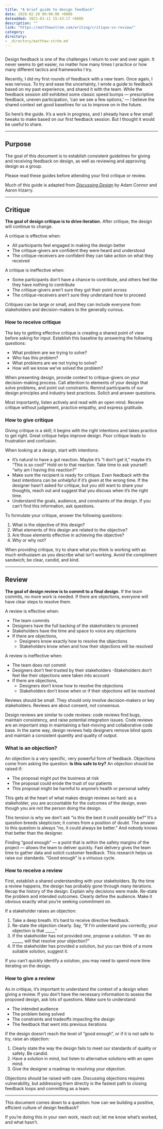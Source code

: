 ```yaml
---
title: "A brief guide to design feedback"
date: 2020-02-20 00:00:00 +0000
dateadded: 2021-03-11 15:43:17 +0000
description: ""
link: "https://matthewstrom.com/writing/critique-vs-review/"
category:
directory:
- _directory/matthew-ström.md
---
```

<figure data-type="image"><img src="https://matthewstrom.com/images/feedback.jpg" alt=""></figure>
<p>Design feedback is one of the challenges I return to over and over again. It never seems to get easier, no matter how many times I practice or how many different tactics and frameworks I try.</p>
<p>Recently, I did my first rounds of feedback with a new team. Once again, I was nervous. To try and ease the uncertainty, I wrote a guide to feedback based on my past experience, and shared it with the team. While the feedback session still exhibited some classic speed bumps — prescriptive feedback, uneven participation, ‘can we see a few options,’ — I believe the shared context set good baselines for us to improve on in the future.</p>
<p>So here’s the guide. It’s a work in progress, and I already have a few small tweaks to make based on our first feedback session. But I thought it would be useful to share.</p>
<hr>
<h2 id="purpose">Purpose</h2>
<p>The goal of this document is to establish consistent guidelines for giving and receiving feedback on design, as well as reviewing and approving design as a group.</p>
<p>Please read these guides before attending your first critique or review.</p>
<p>Much of this guide is adapted from <em><a href="https://www.amazon.com/Discussing-Design-Improving-Communication-Collaboration/dp/149190240X" target="_blank" rel="noopener">Discussing Design</a></em> by Adam Connor and Aaron Irizarry.</p>
<hr>
<h2 id="critique">Critique</h2>
<p><strong>The goal of design critique is to drive iteration.</strong> After critique, the design will continue to change.</p>
<p>A critique is effective when:</p>
<ul>
<li>All participants feel engaged in making the design better</li>
<li>The critique-givers are confident they were heard and understood</li>
<li>The critique-receivers are confident they can take action on what they received</li>
</ul>
<p>A critique is ineffective when:</p>
<ul>
<li>Some participants don’t have a chance to contribute, and others feel like they have nothing to contribute</li>
<li>The critique-givers aren’t sure they got their point across</li>
<li>The critique-receivers aren’t sure they understand how to proceed</li>
</ul>
<p>Critiques can be large or small, and they can include everyone from stakeholders and decision-makers to the generally curious.</p>
<h3 id="how-to-receive-critique">How to receive critique</h3>
<p>The key to getting effective critique is creating a shared point of view before asking for input. Establish this baseline by answering the following questions:</p>
<ul>
<li>What problem are we trying to solve?</li>
<li>Who has this problem?</li>
<li>What problems are we not trying to solve?</li>
<li>How will we know we’ve solved the problem?</li>
</ul>
<p>When presenting design, provide context to critique-givers on your decision-making process. Call attention to elements of your design that solve problems, and point out constraints. Remind participants of our design principles and industry best practices. Solicit and answer questions.</p>
<p>Most importantly, listen actively and read with an open mind. Receive critique without judgement, practice empathy, and express gratitude.</p>
<h3 id="how-to-give-critique">How to give critique</h3>
<p>Giving critique is a skill; it begins with the right intentions and takes practice to get right. Great critique helps improve design. Poor critique leads to frustration and confusion.</p>
<p>When looking at a design, start with intentions:</p>
<ul>
<li>It’s natural to have a gut reaction. Maybe it’s “I don’t get it,” maybe it’s “This is so cool!” Hold on to that reaction. Take time to ask yourself: “why am I having this reaction?”</li>
<li>Make sure the recipient is ready for critique. Even feedback with the best intentions can be unhelpful if it’s given at the wrong time. If the designer hasn’t asked for critique, but you still want to share your thoughts, reach out and suggest that you discuss when it’s the right time.</li>
<li>Understand the goals, audience, and constraints of the design. If you can’t find this information, ask questions.</li>
</ul>
<p>To formulate your critique, answer the following questions:</p>
<ol>
<li>What is the objective of this design?</li>
<li>What elements of this design are related to the objective?</li>
<li>Are those elements effective in achieving the objective?</li>
<li>Why or why not?</li>
</ol>
<p>When providing critique, try to share what you think is working with as much enthusiasm as you describe what isn’t working. Avoid the compliment sandwich; be clear, candid, and kind.</p>
<hr>
<h2 id="review">Review</h2>
<p><strong>The goal of design review is to commit to a final design.</strong> If the team commits, no more work is needed. If there are objections, everyone will have clear steps to resolve them.</p>
<p>A review is effective when:</p>
<ul>
<li>The team commits</li>
<li>Designers have the full backing of the stakeholders to proceed</li>
<li>Stakeholders have the time and space to voice any objections</li>
<li>If there are objections,
<ul>
<li>Designers know exactly how to resolve the objections</li>
<li>Stakeholders know when and how their objections will be resolved</li>
</ul>
</li>
</ul>
<p>A review is ineffective when:</p>
<ul>
<li>The team does not commit</li>
<li>Designers don’t feel trusted by their stakeholders
-Stakeholders don’t feel like their objections were taken into account</li>
<li>If there are objections,
<ul>
<li>Designers don’t know how to resolve the objections</li>
<li>Stakeholders don’t know when or if their objections will be resolved</li>
</ul>
</li>
</ul>
<p>Reviews should be small. They should only involve decision-makers or key stakeholders. Reviews are about consent, not consensus.</p>
<p>Design reviews are similar to code reviews: code reviews find bugs, maintain consistency, and raise potential integration issues. Code reviews are an important step in maintaining a fast-moving and collaborative code base. In the same way, design reviews help designers remove blind spots and maintain a consistent quantity and quality of output.</p>
<h3 id="what-is-an-objection%3F">What is an objection?</h3>
<p>An objection is a very specific, very powerful form of feedback. Objections come from asking the question: <strong>Is this safe to try?</strong> An objection should be raised if:</p>
<ul>
<li>The proposal might put the business at risk</li>
<li>The proposal could erode the trust of our patients</li>
<li>This proposal might be harmful to anyone’s health or personal safety</li>
</ul>
<p>This gets at the heart of what makes design reviews so hard: as a stakeholder, you are accountable for the outcomes of the design, even though you are not the person doing the design.</p>
<p>This tension is why we don’t ask “is this the best it could possibly be?” It’s a question breeds skepticism; it comes from a position of doubt. The answer to this question is always “no, it could always be better.” And nobody knows that better than the designer.</p>
<p>Finding “good enough” — a point that is within the safety margins of the project — allows the team to deliver quickly. Fast delivery gives the team time to gather data and solicit customer feedback. This research helps us raise our standards. “Good enough” is a virtuous cycle.</p>
<h3 id="how-to-receive-a-review">How to receive a review</h3>
<p>First, establish a shared understanding with your stakeholders. By the time a review happens, the design has probably gone through many iterations. Recap the history of the design. Explain why decisions were made. Re-state the problem and intended outcomes. Clearly define the audience. Make it obvious exactly what you’re seeking commitment on.</p>
<p>If a stakeholder raises an objection:</p>
<ol>
<li>Take a deep breath. It’s hard to receive directive feedback.</li>
<li>Re-state the objection clearly. Say, “If I’m understand you correctly, your objection is that _____”</li>
<li>If the stakeholder has not provided one, propose a solution. “If we do _____, will that resolve your objection?”</li>
<li>If the stakeholder has provided a solution, but you can think of a more suitable solution, suggest it.</li>
</ol>
<p>If you can’t quickly identify a solution, you may need to spend more time iterating on the design.</p>
<h3 id="how-to-give-a-review">How to give a review</h3>
<p>As in critique, it’s important to understand the context of a design when giving a review. If you don’t have the necessary information to assess the proposed design, ask lots of questions. Make sure to understand:</p>
<ul>
<li>The intended audience</li>
<li>The problem being solved</li>
<li>The constraints and tradeoffs impacting the design</li>
<li>The feedback that went into previous iterations</li>
</ul>
<p>If the design doesn’t reach the level of “good enough”, or if it is not safe to try, raise an objection:</p>
<ol>
<li>Clearly state the way the design fails to meet our standards of quality or safety. Be candid.</li>
<li>Have a solution in mind, but listen to alternative solutions with an open mind.</li>
<li>Give the designer a roadmap to resolving your objection.</li>
</ol>
<p>Objections should be raised with care. Discussing objections requires vulnerability, but addressing them directly is the fastest path to closing feedback loops and committing as a team.</p>
<hr>
<p>This document comes down to a question: how can we building a positive, efficient culture of design feedback?</p>
<p>If you’re doing this in your own work, reach out; let me know what’s worked, and what hasn’t.</p>
